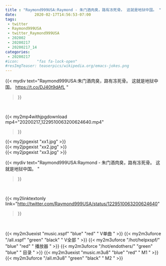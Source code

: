 ```yaml
---
title : "Raymond999USA:Raymond - 朱门酒肉臭，路有冻死骨。 这就是地狱中国。 "
date:        2020-02-17T14:56:53-07:00
tags:
 - twitter
 - Raymond999USA
 - twitter_Raymond999USA
 - 202002
 - 20200217
 - 20200217_14
categories:
 - 20200217
#icon:        "fas fa-lock-open"
#resImgTeaser: teaserpics/wikipedia.org/emacs-jokes.png
---
```


{{< mydiv text="Raymond999USA:朱门酒肉臭，路有冻死骨。 这就是地狱中国。 https://t.co/DJ40t9dAfL "
>}}
<br>


{{< my2mp4withjpgdownload mp4="20200217_1229510063200624640.mp4"
>}}

{{< my2jpgexist "xx1.jpg" >}}<br>
{{< my2jpgexist "xx2.jpg" >}}<br>
{{< my2jpgexist "xx3.jpg" >}}<br>



{{< mydiv text="Raymond999USA:Raymond - 朱门酒肉臭，路有冻死骨。 这就是地狱中国。 "
>}}
<br>

{{< my2linktextonly link="http://twitter.com/Raymond999USA/status/1229510063200624640"
>}}


<br>

{{< my2m3uexist "music.xspf"        "blue"   "red"    " V单曲 " >}} {{< my2m3uforce "/all.xspf"         "green"  "black"  " V全部 " >}} {{< my2m3uforce "/hot/helpxspf/"    "blue"   "red"    " 播放器 " >}} {{< my2m3uforce "/hot/endothers/"   "green"  "blue"   " 目录 " >}} {{< my2m3uexist "music.m3u8"        "blue"   "red"    " M1 " >}} {{< my2m3uforce "/all.m3u8"         "green"  "black"  " M2 " >}} 
